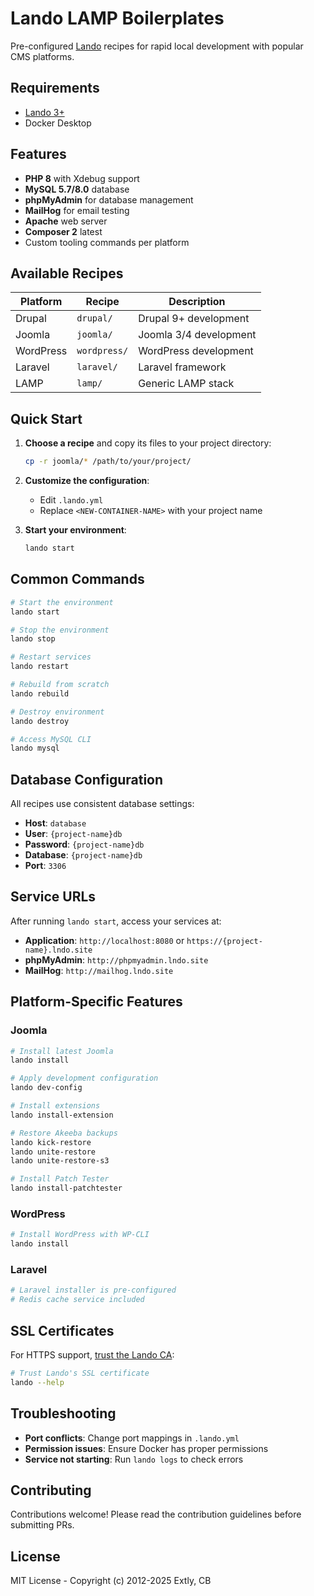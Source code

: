 # Lando LAMP Boilerplates

Pre-configured [Lando](https://docs.lando.dev/) recipes for rapid local development with popular CMS platforms.

## Requirements

- [Lando 3+](https://github.com/lando/lando/releases)
- Docker Desktop

## Features

- **PHP 8** with Xdebug support
- **MySQL 5.7/8.0** database
- **phpMyAdmin** for database management
- **MailHog** for email testing
- **Apache** web server
- **Composer 2** latest
- Custom tooling commands per platform

## Available Recipes

| Platform | Recipe | Description |
|----------|--------|--------------|
| Drupal | `drupal/` | Drupal 9+ development |
| Joomla | `joomla/` | Joomla 3/4 development |
| WordPress | `wordpress/` | WordPress development |
| Laravel | `laravel/` | Laravel framework |
| LAMP | `lamp/` | Generic LAMP stack |

## Quick Start

1. **Choose a recipe** and copy its files to your project directory:
   ```bash
   cp -r joomla/* /path/to/your/project/
   ```

2. **Customize the configuration**:
   - Edit `.lando.yml`
   - Replace `<NEW-CONTAINER-NAME>` with your project name

3. **Start your environment**:
   ```bash
   lando start
   ```

## Common Commands

```bash
# Start the environment
lando start

# Stop the environment
lando stop

# Restart services
lando restart

# Rebuild from scratch
lando rebuild

# Destroy environment
lando destroy

# Access MySQL CLI
lando mysql
```

## Database Configuration

All recipes use consistent database settings:

- **Host**: `database`
- **User**: `{project-name}db`
- **Password**: `{project-name}db`
- **Database**: `{project-name}db`
- **Port**: `3306`

## Service URLs

After running `lando start`, access your services at:

- **Application**: `http://localhost:8080` or `https://{project-name}.lndo.site`
- **phpMyAdmin**: `http://phpmyadmin.lndo.site`
- **MailHog**: `http://mailhog.lndo.site`

## Platform-Specific Features

### Joomla

```bash
# Install latest Joomla
lando install

# Apply development configuration
lando dev-config

# Install extensions
lando install-extension

# Restore Akeeba backups
lando kick-restore
lando unite-restore
lando unite-restore-s3

# Install Patch Tester
lando install-patchtester
```

### WordPress

```bash
# Install WordPress with WP-CLI
lando install
```

### Laravel

```bash
# Laravel installer is pre-configured
# Redis cache service included
```

## SSL Certificates

For HTTPS support, [trust the Lando CA](https://docs.lando.dev/config/security.html#trusting-the-ca):

```bash
# Trust Lando's SSL certificate
lando --help
```

## Troubleshooting

- **Port conflicts**: Change port mappings in `.lando.yml`
- **Permission issues**: Ensure Docker has proper permissions
- **Service not starting**: Run `lando logs` to check errors

## Contributing

Contributions welcome! Please read the contribution guidelines before submitting PRs.

## License

MIT License - Copyright (c) 2012-2025 Extly, CB
